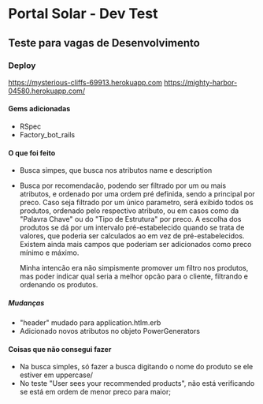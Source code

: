 # Portal Solar - Dev Test

## Teste para vagas de Desenvolvimento

### Deploy

https://mysterious-cliffs-69913.herokuapp.com
https://mighty-harbor-04580.herokuapp.com/

#### Gems adicionadas

- RSpec
- Factory_bot_rails

#### O que foi feito
  - Busca simpes, que busca nos atributos name e description
  - Busca por recomendacão, podendo ser filtrado por um ou mais atributos, e ordenado por uma     ordem pré definida, sendo a principal por preco. 
    Caso seja filtrado por um único parametro, será exibido todos os produtos, ordenado pelo respectivo atributo, ou em casos como da "Palavra Chave" ou do "Tipo de Estrutura" por preco.
    A escolha dos produtos se dá por um intervalo pré-estabelecido quando se trata de valores, que poderia ser calculados ao em vez de pré-estabelecidos.
    Existem ainda mais campos que poderiam ser adicionados como preco mínimo e máximo.

    Minha intencão era não simpismente promover um filtro nos produtos, mas poder indicar qual seria a melhor opcão para o cliente, filtrando e ordenando os produtos.


##### Mudanças
  - "header" mudado para application.htlm.erb
  - Adicionado novos atributos no objeto PowerGenerators


#### Coisas que não consegui fazer
  - Na busca simples, só fazer a busca digitando o nome do produto se ele estiver em uppercase/
  - No teste "User sees your recommended products", não está verificando se está em ordem de menor preco para maior;
